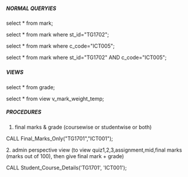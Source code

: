 ##### NORMAL QUERYIES

select \* from mark;

select \* from mark where st\_id="TG1702";

select \* from mark where c\_code="ICT005";

select \* from mark where st\_id="TG1702" AND c\_code="ICT005";

##### 

##### VIEWS

select \* from grade;

select \* from view v\_mark\_weight\_temp;



##### PROCEDURES

1. final marks \& grade (coursewise or studentwise or both)

CALL Final\_Marks\_Only("TG1701","ICT001");



2\. admin perspective view (to view quiz1,2,3,assignment,mid,final marks (marks out of 100), then give final mark + grade)

CALL Student\_Course\_Details('TG1701', 'ICT001'); 

